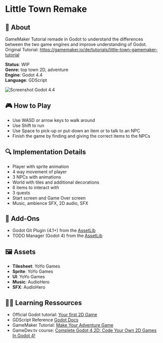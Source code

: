 # Little Town Remake

## :pushpin: About
GameMaker Tutorial remade in Godot to understand the differences between the two game engines and improve understanding of Godot.  
Original Tutorial: https://gamemaker.io/de/tutorials/little-town-gamemaker-tutorial

**Status**: WIP  
**Genre:** top town 2D, adventure  
**Engine**: Godot 4.4  
**Language**: GDScript  

![Screenshot Godot 4.4](https://i.imgur.com/G9iwKYq.png)

## :video_game: How to Play
- Use WASD or arrow keys to walk around
- Use Shift to run
- Use Space to pick-up or put-down an item or to talk to an NPC
- Finish the game by finding and giving the correct items to the NPCs

## :mag: Implementation Details
- Player with sprite animation
- 4 way movement of player
- 3 NPCs with animations
- World with tiles and additional decorations
- 6 items to interact with
- 3 quests
- Start screen and Game Over screen
- Music, ambience SFX, 2D audio, SFX

## :electric_plug: Add-Ons
- Godot Git Plugin (4.1+) from the [AssetLib](https://godotengine.org/asset-library/asset/1581)
- TODO Manager (Godot 4) from the [AssetLib](https://godotengine.org/asset-library/asset/1327)

## :framed_picture: Assets
- **Tilesheet**: YoYo Games
- **Sprite**: YoYo Games
- **UI**: YoYo Games
- **Music**: AudioHero
- **SFX**: AudioHero

## 🧑‍🏫 Learning Ressources
- Official Godot tutorial: [Your first 2D Game](https://docs.godotengine.org/en/stable/getting_started/first_2d_game/index.html)
- GDScript Reference [Godot Docs](https://docs.godotengine.org/en/stable/tutorials/scripting/gdscript/gdscript_basics.html)
- GameMaker Tutorial: [Make Your Adventure Game](https://gamemaker.io/de/tutorials/little-town-gamemaker-tutorial)
- GameDev.tv course: [Complete Godot 4 2D: Code Your Own 2D Games In Godot 4!](https://www.gamedev.tv/courses/godot-complete-2d)
